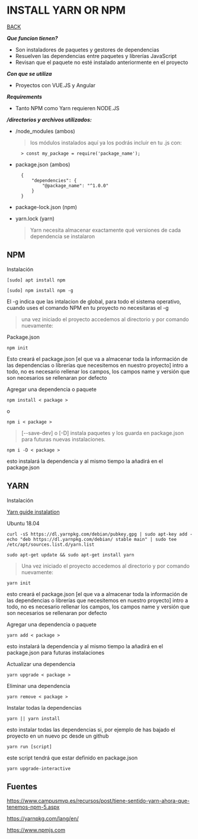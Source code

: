 # INSTALL YARN OR NPM

[BACK](../README.md)

***Que funcion tienen?***

* Son instaladores de paquetes y gestores de dependencias
* Resuelven las dependencias entre paquetes y librerías JavaScript
* Revisan que el paquete no esté instalado anteriormente en el proyecto

***Con que se utiliza***

* Proyectos con VUE.JS y Angular

***Requirements***

* Tanto NPM como Yarn requieren NODE.JS

***/directorios y archivos utilizados:***

* /node_modules (ambos)
  > los módulos instalados aquí ya los podrás incluir en tu .js con:

        > const my_package = require('package_name');

* package.json (ambos)

        {
            "dependencies": {
                "@package_name": "^1.0.0"
            }
        }

* package-lock.json (npm)

* yarn.lock (yarn)
    >Yarn necesita almacenar exactamente qué versiones de cada dependencia se instalaron

## NPM

Instalación

    [sudo] apt install npm
 
    [sudo] npm install npm -g

El -g indica que las intalacion de global, para todo el sistema operativo, cuando uses el comando NPM en tu proyecto no necesitaras el -g

>una vez iniciado el proyecto accedemos al directorio y por comando nuevamente:

Package.json

	npm init

Esto creará el package.json [el que va a almacenar toda la información de las dependencias o librerías que necesitemos en nuestro proyecto]
   intro a todo, no es necesario rellenar los campos, los campos name y versión que son necesarios se rellenaran por defecto  

Agregar una dependencia o paquete

    npm install < package >

o

    npm i < package >

> [--save-dev] o [-D] instala paquetes y los guarda en package.json para futuras nuevas instalaciones.

    npm i -D < package >

esto instalará la dependencia y al mismo tiempo la añadirá en el package.json

## YARN

Instalación

[Yarn guide instalation](https://yarnpkg.com/en/docs/install#debian-stable)

Ubuntu 18.04

	curl -sS https://dl.yarnpkg.com/debian/pubkey.gpg | sudo apt-key add -
	echo "deb https://dl.yarnpkg.com/debian/ stable main" | sudo tee /etc/apt/sources.list.d/yarn.list

	sudo apt-get update && sudo apt-get install yarn

> Una vez iniciado el proyecto accedemos al directorio y por comando nuevamente:

    yarn init

esto creará el package.json [el que va a almacenar toda la información de las dependencias o librerías que necesitemos en nuestro proyecto]
    intro a todo, no es necesario rellenar los campos, los campos name y versión que son necesarios se rellenaran por defecto

Agregar una dependencia o paquete

    yarn add < package >

esto instalará la dependencia y al mismo tiempo la añadirá en el package.json para futuras instalaciones

Actualizar una dependencia

    yarn upgrade < package >

Eliminar una dependencia

    yarn remove < package >

Instalar todas la dependencias

    yarn || yarn install

esto instalar todas las dependencias si, por ejemplo de has bajado el proyecto en un nuevo pc desde un github

    yarn run [script]

este script tendrá que estar definido en package.json

    yarn upgrade-interactive

## Fuentes

<https://www.campusmvp.es/recursos/post/tiene-sentido-yarn-ahora-que-tenemos-npm-5.aspx>

<https://yarnpkg.com/lang/en/>

<https://www.npmjs.com>

